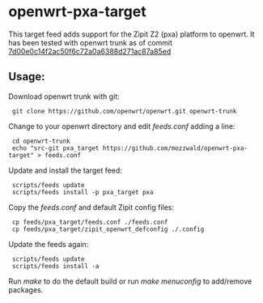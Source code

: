# openwrt-pxa-target
This target feed adds support for the Zipit Z2 (pxa) platform to openwrt. It has been tested with openwrt trunk as of commit [7d00e0c14f2ac50f6c72a0a6388d271ac87a85ed](https://github.com/openwrt/openwrt/commit/7d00e0c14f2ac50f6c72a0a6388d271ac87a85ed)

## Usage:
Download openwrt trunk with git:

     git clone https://github.com/openwrt/openwrt.git openwrt-trunk

Change to your openwrt directory and edit _feeds.conf_ adding a line:

     cd openwrt-trunk
     echo "src-git pxa_target https://github.com/mozzwald/openwrt-pxa-target" > feeds.conf

Update and install the target feed:

     scripts/feeds update
     scripts/feeds install -p pxa_target pxa

Copy the _feeds.conf_ and default Zipit config files:

     cp feeds/pxa_target/feeds.conf ./feeds.conf
     cp feeds/pxa_target/zipit_openwrt_defconfig ./.config

Update the feeds again:

     scripts/feeds update
     scripts/feeds install -a

Run _make_ to do the default build or run _make menuconfig_ to add/remove packages.

